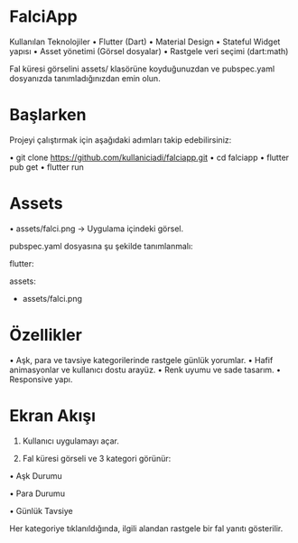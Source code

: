 # FalciApp

 Kullanılan Teknolojiler
	•	Flutter (Dart)
	•	Material Design
	•	Stateful Widget yapısı
	•	Asset yönetimi (Görsel dosyalar)
	•	Rastgele veri seçimi (dart:math)


Fal küresi görselini assets/ klasörüne koyduğunuzdan ve pubspec.yaml dosyanızda tanımladığınızdan emin olun.


 # Başlarken

  Projeyi çalıştırmak için aşağıdaki adımları takip edebilirsiniz:

• git clone https://github.com/kullaniciadi/falciapp.git
• cd falciapp
• flutter pub get
• flutter run


# Assets
	
 •	assets/falci.png → Uygulama içindeki görsel.

pubspec.yaml dosyasına şu şekilde tanımlanmalı:


flutter:

  assets:
  
- assets/falci.png


 # Özellikler
 

 •	Aşk, para ve tavsiye kategorilerinde rastgele günlük yorumlar.
	•	Hafif animasyonlar ve kullanıcı dostu arayüz.
	•	Renk uyumu ve sade tasarım.
	•	Responsive yapı.

# Ekran Akışı


 1.	Kullanıcı uygulamayı açar.
	
 2.	Fal küresi görseli ve 3 kategori görünür:
	
 •	 Aşk Durumu

 •	 Para Durumu

 •	Günlük Tavsiye
 
 Her kategoriye tıklanıldığında, ilgili alandan rastgele bir fal yanıtı gösterilir.
